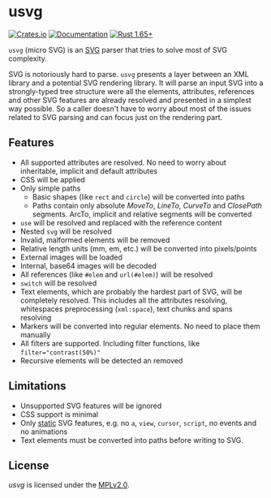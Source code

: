 # usvg
[![Crates.io](https://img.shields.io/crates/v/usvg.svg)](https://crates.io/crates/usvg)
[![Documentation](https://docs.rs/usvg/badge.svg)](https://docs.rs/usvg)
[![Rust 1.65+](https://img.shields.io/badge/rust-1.65+-orange.svg)](https://www.rust-lang.org)

`usvg` (micro SVG) is an [SVG] parser that tries to solve most of SVG complexity.

SVG is notoriously hard to parse. `usvg` presents a layer between an XML library and
a potential SVG rendering library. It will parse an input SVG into a strongly-typed tree structure
were all the elements, attributes, references and other SVG features are already resolved
and presented in a simplest way possible.
So a caller doesn't have to worry about most of the issues related to SVG parsing
and can focus just on the rendering part.

## Features

- All supported attributes are resolved.
  No need to worry about inheritable, implicit and default attributes
- CSS will be applied
- Only simple paths
  - Basic shapes (like `rect` and `circle`) will be converted into paths
  - Paths contain only absolute *MoveTo*, *LineTo*, *CurveTo* and *ClosePath* segments.
    ArcTo, implicit and relative segments will be converted
- `use` will be resolved and replaced with the reference content
- Nested `svg` will be resolved
- Invalid, malformed elements will be removed
- Relative length units (mm, em, etc.) will be converted into pixels/points
- External images will be loaded
- Internal, base64 images will be decoded
- All references (like `#elem` and `url(#elem)`) will be resolved
- `switch` will be resolved
- Text elements, which are probably the hardest part of SVG, will be completely resolved.
  This includes all the attributes resolving, whitespaces preprocessing (`xml:space`),
  text chunks and spans resolving
- Markers will be converted into regular elements. No need to place them manually
- All filters are supported. Including filter functions, like `filter="contrast(50%)"`
- Recursive elements will be detected an removed

## Limitations

- Unsupported SVG features will be ignored
- CSS support is minimal
- Only [static](http://www.w3.org/TR/SVG11/feature#SVG-static) SVG features,
  e.g. no `a`, `view`, `cursor`, `script`, no events and no animations
- Text elements must be converted into paths before writing to SVG.

## License

*usvg* is licensed under the [MPLv2.0](https://www.mozilla.org/en-US/MPL/).

[SVG]: https://en.wikipedia.org/wiki/Scalable_Vector_Graphics
